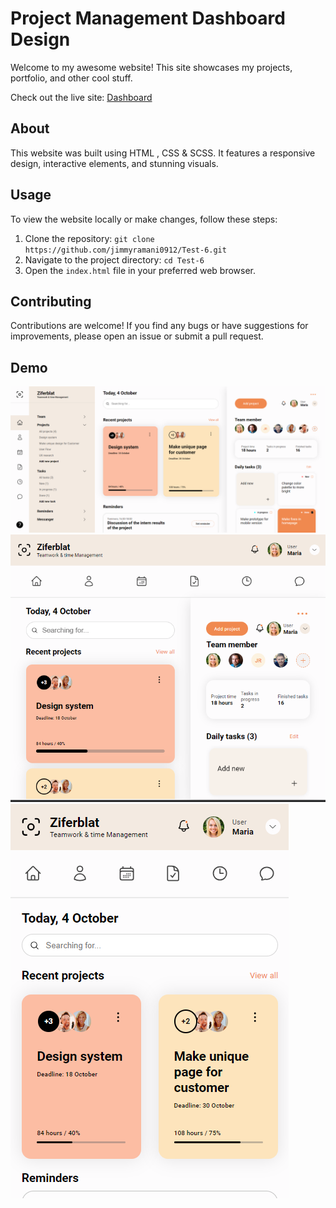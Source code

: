 # Project Management Dashboard Design

Welcome to my awesome website! This site showcases my projects, portfolio, and other cool stuff.

Check out the live site: [Dashboard](https://test-6-me.netlify.app/)

## About

This website was built using HTML , CSS & SCSS. It features a responsive design, interactive elements, and stunning visuals.

## Usage

To view the website locally or make changes, follow these steps:

1. Clone the repository: `git clone https://github.com/jimmyramani0912/Test-6.git`
2. Navigate to the project directory: `cd Test-6`
3. Open the `index.html` file in your preferred web browser.

## Contributing

Contributions are welcome! If you find any bugs or have suggestions for improvements, please open an issue or submit a pull request.

## Demo

![Large Screen](./t6-1.png)
![Tablet Screen](./t6-2.png)
![Mobile Screen](./t6-3.png)


